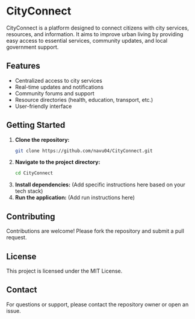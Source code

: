 # CityConnect

CityConnect is a platform designed to connect citizens with city services, resources, and information. It aims to improve urban living by providing easy access to essential services, community updates, and local government support.

## Features
- Centralized access to city services
- Real-time updates and notifications
- Community forums and support
- Resource directories (health, education, transport, etc.)
- User-friendly interface

## Getting Started
1. **Clone the repository:**
   ```sh
   git clone https://github.com/navu04/CityConnect.git
   ```
2. **Navigate to the project directory:**
   ```sh
   cd CityConnect
   ```
3. **Install dependencies:**
   (Add specific instructions here based on your tech stack)
4. **Run the application:**
   (Add run instructions here)

## Contributing
Contributions are welcome! Please fork the repository and submit a pull request.

## License
This project is licensed under the MIT License.

## Contact
For questions or support, please contact the repository owner or open an issue.
